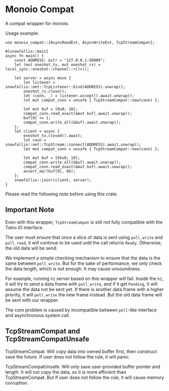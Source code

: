 # Monoio Compat

A compat wrapper for monoio.

Usage example:
```
use monoio_compat::{AsyncReadExt, AsyncWriteExt, TcpStreamCompat};

#[snowfallio::main]
async fn main() {
    const ADDRESS: &str = "127.0.0.1:50009";
    let (mut oneshot_tx, mut oneshot_rx) = local_sync::oneshot::channel::<()>();

    let server = async move {
        let listener = snowfallio::net::TcpListener::bind(ADDRESS).unwrap();
        oneshot_rx.close();
        let (conn, _) = listener.accept().await.unwrap();
        let mut compat_conn = unsafe { TcpStreamCompat::new(conn) };

        let mut buf = [0u8; 10];
        compat_conn.read_exact(&mut buf).await.unwrap();
        buf[0] += 1;
        compat_conn.write_all(&buf).await.unwrap();
    };
    let client = async {
        oneshot_tx.closed().await;
        let conn = snowfallio::net::TcpStream::connect(ADDRESS).await.unwrap();
        let mut compat_conn = unsafe { TcpStreamCompat::new(conn) };

        let mut buf = [65u8; 10];
        compat_conn.write_all(&buf).await.unwrap();
        compat_conn.read_exact(&mut buf).await.unwrap();
        assert_eq!(buf[0], 66);
    };
    snowfallio::join!(client, server);
}
```

Please read the following note before using this crate.

## Important Note
Even with this wrapper, `TcpStreamCompat` is still not fully compatible with the Tokio IO interface.

The user must ensure that once a slice of data is sent using `poll_write` and `poll_read`, it will continue to be used until the call returns `Ready`. Otherwise, the old data will be send.

We implement a simple checking mechanism to ensure that the data is the same between `poll_write`. But for the sake of performance, we only check the data length, which is not enough. It may cause unsoundness.

For example, running `h2` server based on this wrapper will fail. Inside the `h2`, it will try to send a data frame with `poll_write`, and if it get `Pending`, it will assume the data not be sent yet. If there is another data frame with a higher priority, it will `poll_write` the new frame instead. But the old data frame will be sent with our wrapper.

The core problem is caused by incompatible between `poll`-like interface and asynchronous system call.

## TcpStreamCompat and TcpStreamCompatUnsafe
TcpStreamCompat: Will copy data into owned buffer first, then construct save the future. If user does not follow the rule, it will panic.

TcpStreamCompatUnsafe: Will only save user-provided buffer pointer and length. It will not copy the data, so it is more efficient than TcpStreamCompat. But if user does not follow the rule, it will cause memory corruption.
